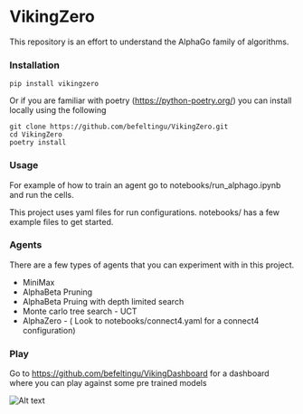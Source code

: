 # VikingZero

This repository is an effort to understand the AlphaGo family of algorithms. 
 

### Installation
 
 ```
 pip install vikingzero
 
 ```
Or if you are familiar with poetry (https://python-poetry.org/) you can install locally using the following

```
git clone https://github.com/befeltingu/VikingZero.git
cd VikingZero
poetry install
```

### Usage

For example of how to train an agent go to notebooks/run_alphago.ipynb and run the cells. 

This project uses yaml files for run configurations. notebooks/ has a few example files to get started. 


### Agents

There are a few types of agents that you can experiment with in this project. 

* MiniMax
* AlphaBeta Pruning
* AlphaBeta Pruing with depth limited search
* Monte carlo tree search - UCT
* AlphaZero - ( Look to notebooks/connect4.yaml for a connect4 configuration)


### Play

Go to https://github.com/befeltingu/VikingDashboard for a dashboard where you can play against some pre trained models


![Alt text](https://github.com/befeltingu/VikingDashboard/blob/master/public/example_play.png)



